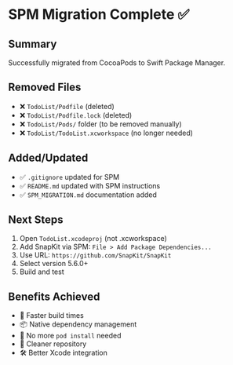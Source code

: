 # SPM Migration Complete ✅

## Summary
Successfully migrated from CocoaPods to Swift Package Manager.

## Removed Files
- ❌ `TodoList/Podfile` (deleted)
- ❌ `TodoList/Podfile.lock` (deleted)  
- ❌ `TodoList/Pods/` folder (to be removed manually)
- ❌ `TodoList/TodoList.xcworkspace` (no longer needed)

## Added/Updated
- ✅ `.gitignore` updated for SPM
- ✅ `README.md` updated with SPM instructions
- ✅ `SPM_MIGRATION.md` documentation added

## Next Steps
1. Open `TodoList.xcodeproj` (not .xcworkspace)
2. Add SnapKit via SPM: `File > Add Package Dependencies...`
3. Use URL: `https://github.com/SnapKit/SnapKit`
4. Select version 5.6.0+
5. Build and test

## Benefits Achieved
- 🚀 Faster build times
- 📦 Native dependency management
- 🔄 No more `pod install` needed
- 📝 Cleaner repository
- 🛠 Better Xcode integration
